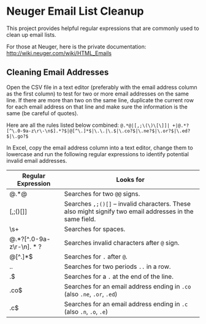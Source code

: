 # Neuger Email List Cleanup
This project provides helpful regular expressions that are commonly used to clean up email lists.

For those at Neuger, here is the private documentation:
http://wiki.neuger.com/wiki/HTML_Emails

## Cleaning Email Addresses
Open the CSV file in a text editor (preferably with the email address column as the first column) to test for two or more email addresses on the same line. If there are more than two on the same line, duplicate the current row for each email address on that line and make sure the information is the same (be careful of quotes).

Here are all the rules listed below combined:
```@.*@|[,;\(\)\[\]]| +|@.*?[^\.0-9a-z\r\-\n$].*?$|@[^\.]*$|\.\.|\.$|\.co?$|\.ne?$|\.or?$|\.ed?$|\.go?$```

In Excel, copy the email address column into a text editor, change them to lowercase and run the following regular expressions to identify potential invalid email addresses.

| Regular Expression         | Looks for                                                                                                     |
|----------------------------|---------------------------------------------------------------------------------------------------------------|
| @.*@                       | Searches for two `@@` signs.                                                                                   |
| [,;\(\)\[\]]               | Searches `,;()[]` – invalid characters. These also might signify two email addresses in the same field.       |
| \s+                        | Searches for spaces.                                                                                          |
| @.*?[^\.0-9a-z\r\-\n$].*?$ | Searches invalid characters after `@` sign.                                                                   |
| @[^\.]*$                   | Searches for `.` after `@`.                                                                                   |
| \.\.                       | Searches for two periods `..` in a row.                                                                       |
| \.$                        | Searches for a `.` at the end of the line.                                                                    |
| \.co$                      | Searches for an email address ending in `.co` (also `.ne`, `.or`, `.ed`)                                      |
| \.c$                       | Searches for an email address ending in `.c` (also `.n`, `.o`, `.e`)                                          |

